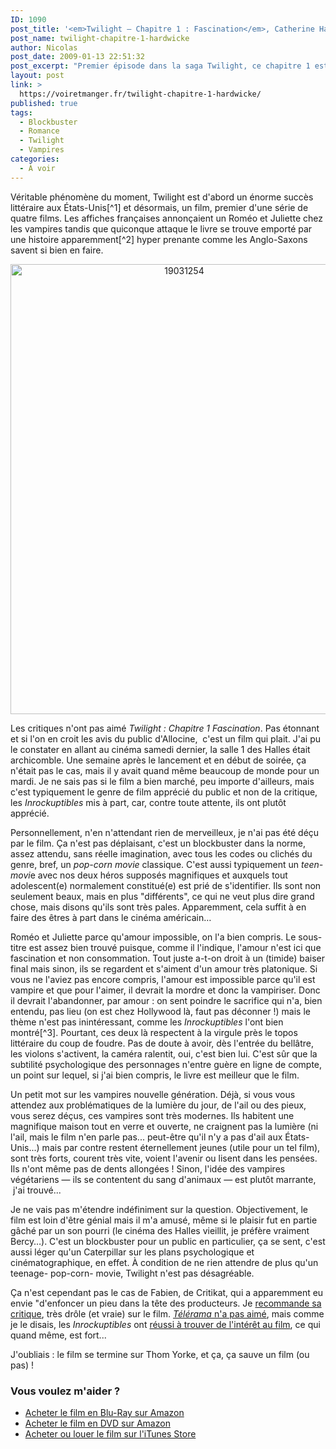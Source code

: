 ```yaml
---
ID: 1090
post_title: '<em>Twilight — Chapitre 1 : Fascination</em>, Catherine Hardwicke'
post_name: twilight-chapitre-1-hardwicke
author: Nicolas
post_date: 2009-01-13 22:51:32
post_excerpt: "Premier épisode dans la saga Twilight, ce chapitre 1 est à l'heure de la rencontre et du coup de foudre…"
layout: post
link: >
  https://voiretmanger.fr/twilight-chapitre-1-hardwicke/
published: true
tags:
  - Blockbuster
  - Romance
  - Twilight
  - Vampires
categories:
  - À voir
---
```

<p>Véritable phénomène du moment, Twilight est d'abord un énorme succès littéraire aux États-Unis[^1] et désormais, un film, premier d'une série de quatre films. Les affiches françaises annonçaient un Roméo et Juliette chez les vampires tandis que quiconque attaque le livre se trouve emporté par une histoire apparemment[^2] hyper prenante comme les Anglo-Saxons savent si bien en faire.</p>
<p style="text-align: center;"><a href="http://www.allocine.fr/film/fichefilm_gen_cfilm=131377.html"><img class="alignnone size-full wp-image-1091" title="19031254" src="https://voiretmanger.fr/wp-content/uploads/2009/01/19031254.jpg" alt="19031254" width="540" height="720" /></a></p>
<p>Les critiques n'ont pas aimé <em>Twilight : Chapitre 1 Fascination</em>. Pas étonnant et si l'on en croit les avis du public d'Allocine,  c'est un film qui plait. J'ai pu le constater en allant au cinéma samedi dernier, la salle 1 des Halles était archicomble. Une semaine après le lancement et en début de soirée, ça n'était pas le cas, mais il y avait quand même beaucoup de monde pour un mardi. Je ne sais pas si le film a bien marché, peu importe d'ailleurs, mais c'est typiquement le genre de film apprécié du public et non de la critique, les <em>Inrockuptibles</em> mis à part, car, contre toute attente, ils ont plutôt apprécié.</p>
<p>Personnellement, n'en n'attendant rien de merveilleux, je n'ai pas été déçu par le film. Ça n'est pas déplaisant, c'est un blockbuster dans la norme, assez attendu, sans réelle imagination, avec tous les codes ou clichés du genre, bref, un <em>pop-corn movie</em> classique. C'est aussi typiquement un <em>teen-movi</em>e avec nos deux héros supposés magnifiques et auxquels tout adolescent(e) normalement constitué(e) est prié de s'identifier. Ils sont non seulement beaux, mais en plus "différents", ce qui ne veut plus dire grand chose, mais disons qu'ils sont très pales. Apparemment, cela suffit à en faire des êtres à part dans le cinéma américain…</p>
<p>Roméo et Juliette parce qu'amour impossible, on l'a bien compris. Le sous-titre est assez bien trouvé puisque, comme il l'indique, l'amour n'est ici que fascination et non consommation. Tout juste a-t-on droit à un (timide) baiser final mais sinon, ils se regardent et s'aiment d'un amour très platonique. Si vous ne l'aviez pas encore compris, l'amour est impossible parce qu'il est vampire et que pour l'aimer, il devrait la mordre et donc la vampiriser. Donc il devrait l'abandonner, par amour : on sent poindre le sacrifice qui n'a, bien entendu, pas lieu (on est chez Hollywood là, faut pas déconner !) mais le thème n'est pas inintéressant, comme les <em>Inrockuptibles</em> l'ont bien montré[^3]. Pourtant, ces deux là respectent à la virgule près le topos littéraire du coup de foudre. Pas de doute à avoir, dès l'entrée du bellâtre, les violons s'activent, la caméra ralentit, oui, c'est bien lui. C'est sûr que la subtilité psychologique des personnages n'entre guère en ligne de compte, un point sur lequel, si j'ai bien compris, le livre est meilleur que le film.</p>
<p>Un petit mot sur les vampires nouvelle génération. Déjà, si vous vous attendez aux problématiques de la lumière du jour, de l'ail ou des pieux, vous serez déçus, ces vampires sont très modernes. Ils habitent une magnifique maison tout en verre et ouverte, ne craignent pas la lumière (ni l'ail, mais le film n'en parle pas... peut-être qu'il n'y a pas d'ail aux États-Unis...) mais par contre restent éternellement jeunes (utile pour un tel film), sont très forts, courent très vite, voient l'avenir ou lisent dans les pensées. Ils n'ont même pas de dents allongées ! Sinon, l'idée des vampires végétariens — ils se contentent du sang d'animaux — est plutôt marrante,  j'ai trouvé...</p>
<p>Je ne vais pas m'étendre indéfiniment sur la question. Objectivement, le film est loin d'être génial mais il m'a amusé, même si le plaisir fut en partie gâché par un son pourri (le cinéma des Halles vieillit, je préfère vraiment Bercy…). C'est un blockbuster pour un public en particulier, ça se sent, c'est aussi léger qu'un Caterpillar sur les plans psychologique et cinématographique, en effet. À condition de ne rien attendre de plus qu'un teenage- pop-corn- movie, Twilight n'est pas désagréable.</p>

<p>Ça n'est cependant pas le cas de Fabien, de Critikat, qui a apparemment eu envie "d'enfoncer un pieu dans la tête des producteurs. Je <a href="http://www.critikat.com/Twilight-chapitre-1-Fascination.html">recommande sa critique</a>, très drôle (et vraie) sur le film. <em><a href="http://www.telerama.fr/cinema/films/twilight-chapitre-1-fascination,369020,critique.php">Télérama</a></em><a href="http://www.telerama.fr/cinema/films/twilight-chapitre-1-fascination,369020,critique.php"> n'a pas aimé</a>, mais comme je le disais, les <em>Inrockuptibles</em> ont <a href="http://www.lesinrocks.com/cine/cinema-article/critique/twilight/">réussi à trouver de l'intérêt au film</a>, ce qui quand même, est fort...</p>
<p>J'oubliais : le film se termine sur Thom Yorke, et ça, ça sauve un film (ou pas) !</p>

<div class="amazon">
<h3>Vous voulez m'aider ? </h3>
<ul>
	<li><a href="http://www.amazon.fr/gp/product/B001Q9EKH8/ref=as_li_ss_tl?ie=UTF8&tag=leblogdenic07-21&linkCode=as2&camp=1642&creative=19458&creativeASIN=B001Q9EKH8">Acheter le film en Blu-Ray sur Amazon</a></li>
	<li><a href="http://www.amazon.fr/gp/product/B001Q9EKGY/ref=as_li_ss_tl?ie=UTF8&tag=leblogdenic07-21&linkCode=as2&camp=1642&creative=19458&creativeASIN=B001Q9EKGY">Acheter le film en DVD sur Amazon</a></li>
	<li><a href="http://itunes.apple.com/fr/movie/twilight-chapitre-1-fascination/id367526520">Acheter ou louer le film sur l'iTunes Store</a></li>
</ul>
</div>

[^1]: Un phénomène d'ailleurs totalement impressionnant, avec des fans proches de la tentative de meurtre contre l'auteur qui a, manifestement, maltraité l'héroïne à la fin du dernier tome. N'ayant rien lu, je ne sais pas de quoi il s'agit, mais bon, ça n'en est pas moins impressionnant.

[^2]: Ben oui, je ne l'ai pas lu : mon retard littéraire est pour ainsi dire abyssal…

[^3]: En intellectualisant au passage le film, ce qui est assez gonflé mais m'a beaucoup plu. Après tout,les Inrocks ont une réputation, ils l'assument…
